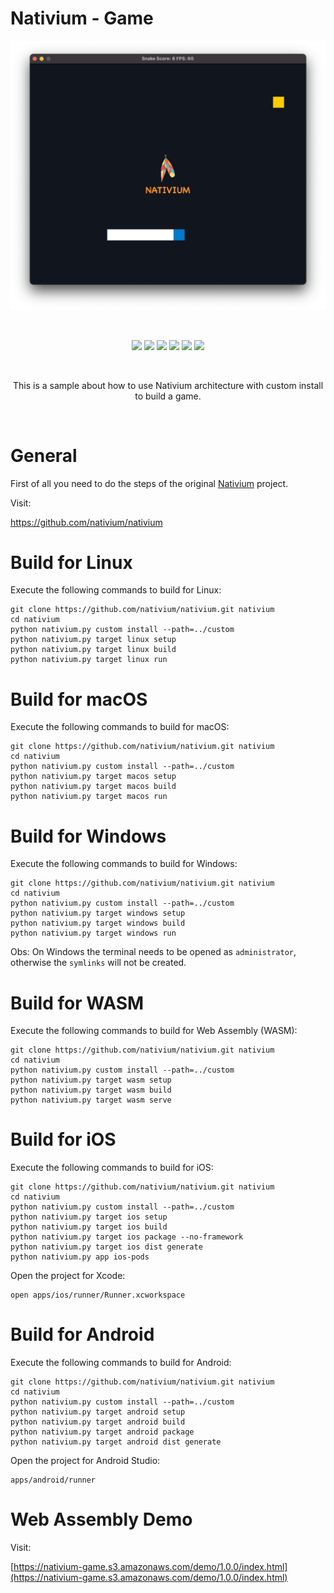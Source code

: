 # Nativium - Game

<p align="center">
    <a href="https://github.com/nativium/nativium-game" target="_blank" rel="noopener noreferrer">
        <img src="extras/images/screenshot.png" alt="Nativium Game Screenshot">
    </a>
</p>

<br>

<p align="center">
    <a href="https://github.com/nativium/nativium-game/actions/workflows/linux.yml"><img src="https://github.com/nativium/nativium-game/actions/workflows/linux.yml/badge.svg"></a>
    <a href="https://github.com/nativium/nativium-game/actions/workflows/macos.yml"><img src="https://github.com/nativium/nativium-game/actions/workflows/macos.yml/badge.svg"></a>
    <a href="https://github.com/nativium/nativium-game/actions/workflows/windows.yml"><img src="https://github.com/nativium/nativium-game/actions/workflows/windows.yml/badge.svg"></a>
    <a href="https://github.com/nativium/nativium-game/actions/workflows/ios.yml"><img src="https://github.com/nativium/nativium-game/actions/workflows/ios.yml/badge.svg"></a>
    <a href="https://github.com/nativium/nativium-game/actions/workflows/android.yml"><img src="https://github.com/nativium/nativium-game/actions/workflows/android.yml/badge.svg"></a>
    <a href="https://github.com/nativium/nativium-game/actions/workflows/wasm.yml"><img src="https://github.com/nativium/nativium-game/actions/workflows/wasm.yml/badge.svg"></a>
</p>

<br>

<p align="center">This is a sample about how to use Nativium architecture with custom install to build a game.</p>

<br>

# General

First of all you need to do the steps of the original [Nativium](https://github.com/nativium/nativium) project.

Visit:

https://github.com/nativium/nativium

# Build for Linux

Execute the following commands to build for Linux:

```
git clone https://github.com/nativium/nativium.git nativium
cd nativium
python nativium.py custom install --path=../custom
python nativium.py target linux setup
python nativium.py target linux build
python nativium.py target linux run
```

# Build for macOS

Execute the following commands to build for macOS:

```
git clone https://github.com/nativium/nativium.git nativium
cd nativium
python nativium.py custom install --path=../custom
python nativium.py target macos setup
python nativium.py target macos build
python nativium.py target macos run
```

# Build for Windows

Execute the following commands to build for Windows:

```
git clone https://github.com/nativium/nativium.git nativium
cd nativium
python nativium.py custom install --path=../custom
python nativium.py target windows setup
python nativium.py target windows build
python nativium.py target windows run
```

Obs: On Windows the terminal needs to be opened as `administrator`, otherwise the `symlinks` will not be created.

# Build for WASM

Execute the following commands to build for Web Assembly (WASM):

```
git clone https://github.com/nativium/nativium.git nativium
cd nativium
python nativium.py custom install --path=../custom
python nativium.py target wasm setup
python nativium.py target wasm build
python nativium.py target wasm serve
```

# Build for iOS

Execute the following commands to build for iOS:

```
git clone https://github.com/nativium/nativium.git nativium
cd nativium
python nativium.py custom install --path=../custom
python nativium.py target ios setup
python nativium.py target ios build
python nativium.py target ios package --no-framework
python nativium.py target ios dist generate
python nativium.py app ios-pods
```

Open the project for Xcode:

```
open apps/ios/runner/Runner.xcworkspace
```

# Build for Android

Execute the following commands to build for Android:

```
git clone https://github.com/nativium/nativium.git nativium
cd nativium
python nativium.py custom install --path=../custom
python nativium.py target android setup
python nativium.py target android build
python nativium.py target android package
python nativium.py target android dist generate
```

Open the project for Android Studio:

```
apps/android/runner
```

# Web Assembly Demo

Visit:

[https://nativium-game.s3.amazonaws.com/demo/1.0.0/index.html](https://nativium-game.s3.amazonaws.com/demo/1.0.0/index.html)

